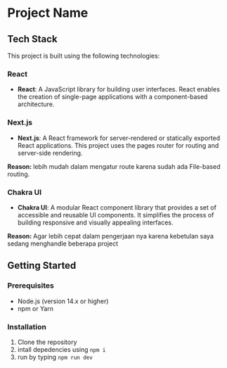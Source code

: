 # Project Name

## Tech Stack

This project is built using the following technologies:

### React

- **React**: A JavaScript library for building user interfaces. React enables the creation of single-page applications with a component-based architecture.

### Next.js

- **Next.js**: A React framework for server-rendered or statically exported React applications. This project uses the pages router for routing and server-side rendering.

<strong>Reason: </strong> lebih mudah dalam mengatur route karena sudah ada File-based routing.

### Chakra UI

- **Chakra UI**: A modular React component library that provides a set of accessible and reusable UI components. It simplifies the process of building responsive and visually appealing interfaces.

<strong>Reason: </strong> Agar lebih cepat dalam pengerjaan nya karena kebetulan saya sedang menghandle beberapa project

## Getting Started

### Prerequisites

- Node.js (version 14.x or higher)
- npm or Yarn

### Installation

1. Clone the repository
2. intall depedencies using `npm i`
3. run by typing `npm run dev`
